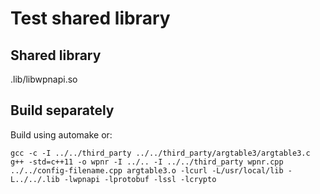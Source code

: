# Test shared library

## Shared library

.lib/libwpnapi.so

## Build separately

Build using automake or:
```
gcc -c -I ../../third_party ../../third_party/argtable3/argtable3.c
g++ -std=c++11 -o wpnr -I ../.. -I ../../third_party wpnr.cpp ../../config-filename.cpp argtable3.o -lcurl -L/usr/local/lib -L../../.lib -lwpnapi -lprotobuf -lssl -lcrypto
```
